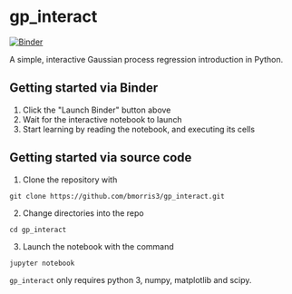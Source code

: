 # gp_interact

[![Binder](https://mybinder.org/badge_logo.svg)](https://mybinder.org/v2/gh/bmorris3/gp_interact/master?filepath=gp_interact.ipynb)

A simple, interactive Gaussian process regression introduction in Python.

## Getting started via Binder

1. Click the "Launch Binder" button above
2. Wait for the interactive notebook to launch
3. Start learning by reading the notebook, and executing its cells

## Getting started via source code

1. Clone the repository with 
```
git clone https://github.com/bmorris3/gp_interact.git
```
2. Change directories into the repo
```
cd gp_interact
```
3. Launch the notebook with the command
```
jupyter notebook
```

`gp_interact` only requires python 3, numpy, matplotlib and scipy.
